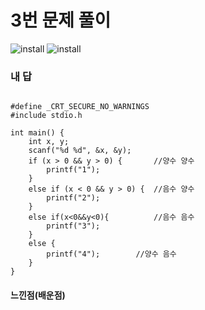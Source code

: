 # 3번 문제 풀이
![install](https://user-images.githubusercontent.com/81015704/118265049-a00a1500-b4f3-11eb-9df5-899ec5ea2036.png)
![install](https://user-images.githubusercontent.com/81015704/118265103-ae583100-b4f3-11eb-93e8-f44e1106971f.png)


### 내 답
<pre><code>
#define _CRT_SECURE_NO_WARNINGS
#include stdio.h

int main() {
	int x, y;
	scanf("%d %d", &x, &y);
	if (x > 0 && y > 0) {       //양수 양수
		printf("1");
	}
	else if (x < 0 && y > 0) {  //음수 양수
		printf("2");
	}
	else if(x<0&&y<0){          //음수 음수
		printf("3");
	}
	else {
		printf("4");        //양수 음수
	}
}
</code></pre>


#### 느낀점(배운점)
